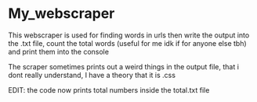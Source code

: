 # My_webscraper
This webscraper is used for finding words in urls then write the output into the .txt file, count the total words (useful for me idk if for anyone else tbh) and
print them into the console

The scraper sometimes prints out a weird things in the output file, that i dont really understand, I have a theory that it is .css

EDIT:
the code now prints total numbers inside the total.txt file
